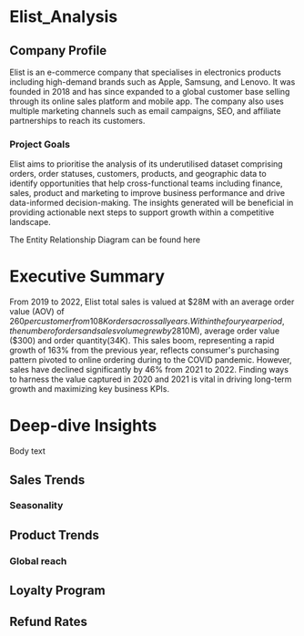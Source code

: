 # Elist_Analysis
## Company Profile
Elist is an e-commerce company that specialises in electronics products including high-demand brands such as Apple, Samsung, and Lenovo. It was founded in 2018 and has since expanded to a global customer base selling through its online sales platform and mobile app. The company also uses multiple marketing channels such as email campaigns, SEO, and affiliate partnerships to reach its customers. 

### Project Goals
Elist aims to prioritise the analysis of its underutilised dataset comprising orders, order statuses, customers, products, and geographic data to identify opportunities that help cross-functional teams including  finance, sales, product and marketing to improve business performance and drive data-informed decision-making. The insights generated will be beneficial in providing actionable next steps to support growth within a competitive landscape.

The Entity Relationship Diagram can be found here

# Executive Summary
From 2019  to 2022, Elist total sales is valued at $28M with an average order value (AOV) of $260 per customer from 108K orders across all years.
Within the four year period, the number of orders and sales volume grew by 28% respectively. Notably, 2020 had the the highest values across sales volume($10M), average order value ($300) and order quantity(34K). This sales boom, representing a rapid growth of 163% from the previous year, reflects consumer's purchasing pattern pivoted to online ordering during to the COVID pandemic. 
However, sales have declined significantly by 46% from 2021 to 2022. Finding ways to harness the value captured in 2020 and 2021 is vital in driving long-term growth and maximizing key business KPIs.


# Deep-dive Insights
Body text

## Sales Trends
### Seasonality

## Product Trends
### Global reach

## Loyalty Program
## Refund Rates
